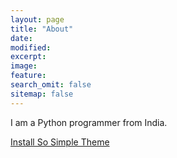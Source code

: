 ```yaml
---
layout: page
title: "About"
date: 
modified:                                                                                                                                                             
excerpt:
image:
feature:
search_omit: false
sitemap: false
---
```


I am a Python programmer from India.


<a markdown="0" href="{{ site.url }}/theme-setup" class="btn">Install So Simple Theme</a>
